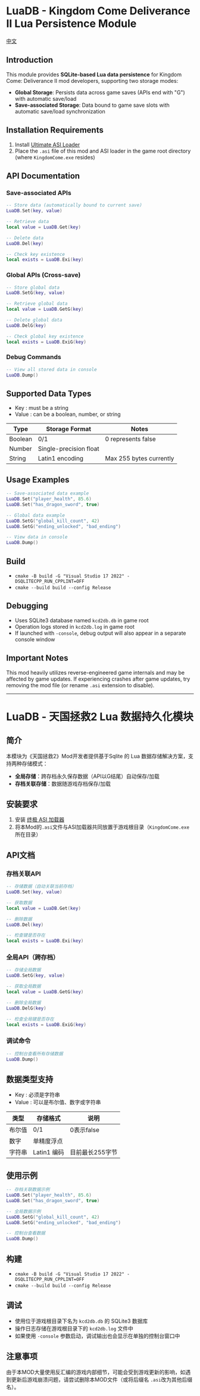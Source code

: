 # LuaDB - Kingdom Come Deliverance II Lua Persistence Module
[中文](#简介)
## Introduction

This module provides **SQLite-based Lua data persistence** for Kingdom Come: Deliverance II mod developers, supporting
two storage modes:

- **Global Storage**: Persists data across game saves (APIs end with "G") with automatic save/load
- **Save-associated Storage**: Data bound to game save slots with automatic save/load synchronization

## Installation Requirements

1. Install [Ultimate ASI Loader](https://github.com/ThirteenAG/Ultimate-ASI-Loader)
2. Place the `.asi` file of this mod and ASI loader in the game root directory (where `KingdomCome.exe` resides)

## API Documentation

### Save-associated APIs

```lua
-- Store data (automatically bound to current save)
LuaDB.Set(key, value)

-- Retrieve data
local value = LuaDB.Get(key)

-- Delete data
LuaDB.Del(key)

-- Check key existence
local exists = LuaDB.Exi(key)
```

### Global APIs (Cross-save)

```lua
-- Store global data
LuaDB.SetG(key, value)

-- Retrieve global data
local value = LuaDB.GetG(key)

-- Delete global data
LuaDB.DelG(key)

-- Check global key existence
local exists = LuaDB.ExiG(key)
```

### Debug Commands

```lua
-- View all stored data in console
LuaDB.Dump()
```

## Supported Data Types

- Key : must be a string
- Value : can be a boolean, number, or string

| Type    | Storage Format         | Notes                   |
|---------|------------------------|-------------------------|
| Boolean | 0/1                    | 0 represents false      |
| Number  | Single-precision float |                         |
| String  | Latin1 encoding        | Max 255 bytes currently |

## Usage Examples

```lua
-- Save-associated data example
LuaDB.Set("player_health", 85.6)
LuaDB.Set("has_dragon_sword", true)

-- Global data example
LuaDB.SetG("global_kill_count", 42)
LuaDB.SetG("ending_unlocked", "bad_ending")

-- View data in console
LuaDB.Dump()
```
## Build
- `cmake -B build -G "Visual Studio 17 2022" -DSQLITECPP_RUN_CPPLINT=OFF`
- `cmake --build build --config Release`

## Debugging
- Uses SQLite3 database named `kcd2db.db` in game root
- Operation logs stored in `kcd2db.log` in game root
- If launched with `-console`, debug output will also appear in a separate console window

## Important Notes

This mod heavily utilizes reverse-engineered game internals and may be affected by game updates. If experiencing crashes
after game updates, try removing the mod file (or rename `.asi` extension to disable).

---
# LuaDB - 天国拯救2 Lua 数据持久化模块

## 简介

本模块为《天国拯救2》Mod开发者提供基于Sqlite 的 Lua 数据存储解决方案，支持两种存储模式：

- **全局存储**：跨存档永久保存数据（API以G结尾）自动保存/加载
- **存档关联存储**：数据随游戏存档保存/加载

## 安装要求

1. 安装 [终极 ASI 加载器](https://github.com/ThirteenAG/Ultimate-ASI-Loader)
2. 将本Mod的`.asi`文件与ASI加载器共同放置于游戏根目录（`KingdomCome.exe`所在目录）

## API文档

### 存档关联API

```lua
-- 存储数据（自动关联当前存档）
LuaDB.Set(key, value)

-- 获取数据
local value = LuaDB.Get(key)

-- 删除数据
LuaDB.Del(key)

-- 检查键是否存在
local exists = LuaDB.Exi(key)
```

### 全局API（跨存档）

```lua
-- 存储全局数据
LuaDB.SetG(key, value)

-- 获取全局数据  
local value = LuaDB.GetG(key)

-- 删除全局数据
LuaDB.DelG(key)

-- 检查全局键是否存在
local exists = LuaDB.ExiG(key)
```

### 调试命令

```lua
-- 控制台查看所有存储数据
LuaDB.Dump()
```

## 数据类型支持

- Key : 必须是字符串
- Value : 可以是布尔值、数字或字符串

| 类型  | 存储格式      | 说明        |
|-----|-----------|-----------|
| 布尔值 | 0/1       | 0表示false  |
| 数字  | 单精度浮点     |           |
| 字符串 | Latin1 编码 | 目前最长255字节 |

## 使用示例

```lua
-- 存档关联数据示例
LuaDB.Set("player_health", 85.6)
LuaDB.Set("has_dragon_sword", true)

-- 全局数据示例
LuaDB.SetG("global_kill_count", 42)
LuaDB.SetG("ending_unlocked", "bad_ending")

-- 控制台查看数据
LuaDB.Dump()
```

## 构建
- `cmake -B build -G "Visual Studio 17 2022" -DSQLITECPP_RUN_CPPLINT=OFF`
- `cmake --build build --config Release`

## 调试
- 使用位于游戏根目录下名为 `kcd2db.db` 的 SQLite3 数据库
- 操作日志存储在游戏根目录下的 `kcd2db.log` 文件中
- 如果使用 `-console` 参数启动，调试输出也会显示在单独的控制台窗口中

## 注意事项

由于本MOD大量使用反汇编的游戏内部细节，可能会受到游戏更新的影响，如遇到更新后游戏崩溃问题，请尝试删除本MOD文件（或将后缀名
`.asi`改为其他后缀名）。
